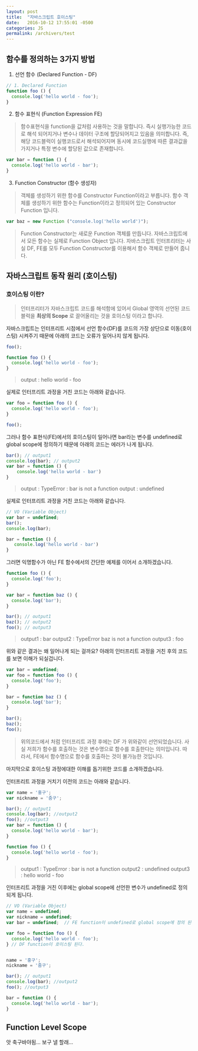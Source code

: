 ```yaml
---
layout: post
title:  "자바스크립트 호이스팅"
date:   2016-10-12 17:55:01 -0500
categories: JS
permalink: /archivers/test
---
```

## 함수를 정의하는 3가지 방법

1) 선언 함수 (Declared Function - DF)

``` js
// 1. Declared Function
function foo () {
  console.log('hello world - foo');
}
```

2) 함수 표현식 (Function Expression FE)

> 함수표현식을 function을 값처럼 사용하는 것을 말합니다.
  즉시 실행가능한 코드로 해석 되어지거나 변수나 데이터 구조에 할당되어지고 있음을 의미합니다.
  즉, 해당 코드블럭이 실행코드로서 해석되어지며 동시에 코드실행에 따른 결과값을 가지거나 특정 변수에 할당된 값으로 존재합니다.

``` js
var bar = function () {
  console.log('hello world - bar');
}
```

3) Function Constructor (함수 생성자)

> 객체를 생성하기 위한 함수를 Constructor Function이라고 부릅니다.
  함수 객체를 생성하기 위한 함수는 Function이라고 정의되어 있는 Constructor Function 입니다.

```js
var baz = new Function ("console.log('hello world')");
```

> Function Constructor는 새로운 Function 객체를 만듭니다.
  자바스크립트에서 모든 함수는 실제로 Function Object 입니다.
  자바스크립트 인터프리터는 사실 DF, FE를 모두 Function Constructor를 이용해서 함수 객체로 만들어 줍니다.


## 자바스크립트 동작 원리 (호이스팅)

### 호이스팅 이란?

> 인터프리터가 자바스크립트 코드를 해석함에 있어서 Global 영역의 선언된 코드 블럭을 **최상의 Scope** 로 끌어올리는 것을 호이스팅 이라고 합니다.

자바스크립트는 인터프리트 시점에서 선언 함수(DF)를 코드의 가장 상단으로 이동(호이스팅) 시켜주기 때문에 아래의 코드는 오류가 일어나지 않게 됩니다.

```js
foo();

function foo () {
  console.log('hello world - foo');
}
```

> output : hello world - foo

실제로 인터프리트 과정을 거친 코드는 아래와 같습니다.

``` js
var foo = function foo () {
  console.log('hello world - foo');
}

foo();
```

그러나 함수 표현식(FE)에서의 호이스팅이 일어나면 bar라는 변수를 undefined로 global scope에 정의하기 때문에 아래의 코드는 에러가 나게 됩니다.

``` js
bar(); // output1
console.log(bar); // output2
var bar = function () {
    console.log('hello world - bar')
}

```

> output : TypeError : bar is not a function
  output : undefined

실제로 인터프리트 과정을 거친 코드는 아래와 같습니다.

``` js
// VO (Variable Object)
var bar = undefined;
bar();
console.log(bar);

bar = function () {
   console.log('hello world - bar')
}
```

그러면 익명함수가 아닌 FE 함수에서의 간단한 예제를 이어서 소개하겠습니다.

``` js
function foo () {
  console.log('foo');
}

var bar = function baz () {
  console.log('bar');
}

bar(); // output1
baz(); // output2
foo(); // output3
```

> output1 : bar
  output2 : TypeError baz is not a function
  output3 : foo

위와 같은 결과는 왜 일어나게 되는 걸까요?
아래의 인터프리트 과정을 거친 후의 코드를 보면 이해가 되실겁니다.

```js
var bar = undefined;
var foo = function foo () {
  console.log('foo');
}

bar = function baz () {
  console.log('bar');
}

bar();
baz();
foo();
```

> 위의코드에서 처럼 인터프리트 과정 후에는 DF 가 위와같이 선언되었습니다.
  사실 저희가 함수를 호출하는 것은 변수명으로 함수를 호출한다는 의미입니다.
  따라서, FE에서 함수명으로 함수를 호출하는 것이 불가능한 것입니다.

마지막으로 호이스팅 과정에대한 이해를 돕기위한 코드를 소개하겠습니다.

인터프리트 과정을 거치기 이전의 코드는 아래와 같습니다.

``` js
var name = '홍구';
var nickname = '줌구';

bar(); // output1
console.log(bar); //output2
foo(); //output3
var bar = function () {
  console.log('hello world - bar');
}

function foo () {
  console.log('hello world - foo');
}
```

> output1 : TypeError : bar is not a function
  output2 : undefined
  output3 : hello world - foo


인터프리트 과정을 거친 이후에는 global scope에 선언한 변수가 undefined로 정의되게 됩니다.

``` js
// VO (Variable Object)
var name = undefined;
var nickname = undefined;
var bar = undefined;  // FE function이 undefined로 global scope에 정의 된다.

var foo = function foo () {
  console.log('hello world - foo');
} // DF function이 호이스팅 된다.


name = '홍구';
nickname = '줌구';

bar(); // output1
console.log(bar); //output2
foo(); //output3

bar = function () {
  console.log('hello world - bar');
}
```

## Function Level Scope

앗 축구바야됨... 보구 낼 할래...
